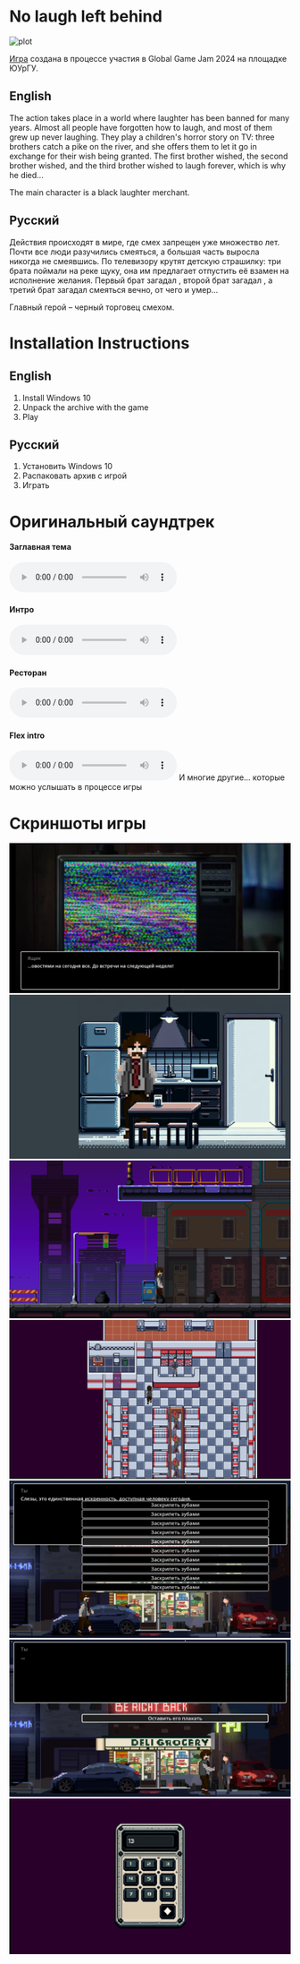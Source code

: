 # No laugh left behind

![plot](https://ggjv4.s3.us-west-1.amazonaws.com/files/styles/sidebar_full/s3/games/2024/807014/featured/%D0%91%D0%B5%D0%B7%D1%8B%D0%BC%D1%8F%D0%BD%D0%BD%D1%8B%D0%B9.png?VersionId=E5GymiO87JHSmSvr3unwGJgdf3sA_s0o&itok=2XNsTjeK)

[Игра](https://globalgamejam.org/games/2024/no-laugh-left-behind-1) создана в процессе участия в Global Game Jam 2024 на площадке ЮУрГУ.
## English
The action takes place in a world where laughter has been banned for many years. Almost all people have forgotten how to laugh, and most of them grew up never laughing.
They play a children's horror story on TV: three brothers catch a pike on the river, and she offers them to let it go in exchange for their wish being granted. The first brother wished, the second brother wished, and the third brother wished to laugh forever, which is why he died...

The main character is a black laughter merchant.

## Русский

Действия происходят в мире, где смех запрещен уже множество лет. Почти все люди разучились смеяться, а большая часть выросла никогда не смеявшись.
По телевизору крутят детскую страшилку: три брата поймали на реке щуку, она им предлагает отпустить её взамен на исполнение желания. Первый брат загадал , второй брат загадал , а третий брат загадал смеяться вечно, от чего и умер…

Главный герой – черный торговец смехом. 

# Installation Instructions
## English
  1) Install Windows 10
  2) Unpack the archive with the game
  3) Play
## Русский
  1) Установить Windows 10
  2) Распаковать архив с игрой
  3) Играть

# Оригинальный саундтрек

#### Заглавная тема
![f](./assets/ost/SAD.wav)
#### Интро
![3](./assets/ost/home.wav)
#### Ресторан
![g](./assets/ost/restaurant.wav)
#### Flex intro
![ffff](./assets/ost/flex_intro.wav)
И многие другие... которые можно услышать в процессе игры
# Скриншоты игры

![f](./imgs/img1.png)
![f](imgs/img2.png)
![f](./imgs/img3.png)
![f](./imgs/img4.png)
![f](./imgs/img5.png)
![f](./imgs/img6.png)
![f](./imgs/img7.png)